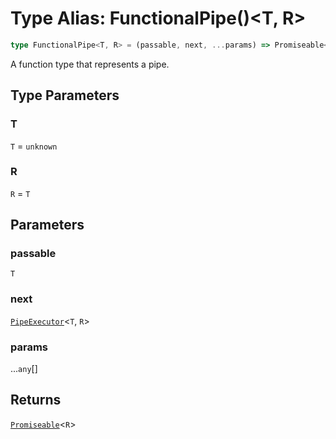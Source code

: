 # Type Alias: FunctionalPipe()\<T, R\>

```ts
type FunctionalPipe<T, R> = (passable, next, ...params) => Promiseable<R>;
```

A function type that represents a pipe.

## Type Parameters

### T

`T` = `unknown`

### R

`R` = `T`

## Parameters

### passable

`T`

### next

[`PipeExecutor`](PipeExecutor.md)\<`T`, `R`\>

### params

...`any`[]

## Returns

[`Promiseable`](Promiseable.md)\<`R`\>
